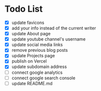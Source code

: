 # Todo List
- [x] update favicons
- [x] add your info instead of the current writer
- [x] update About page
- [x] update youtube channel's username
- [x] update social media links
- [x] remove previous blog posts
- [x] update Projects page
- [x] publish on Vercel
- [x] update subdomain address
- [ ] connect google analytics
- [ ] connect google search console
- [ ] update README.md
